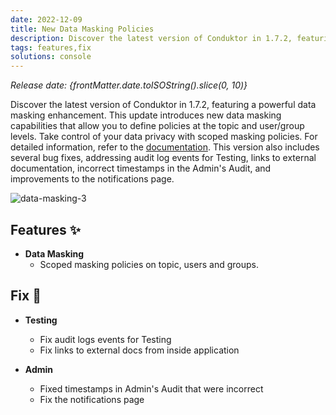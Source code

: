 ```yaml
---
date: 2022-12-09
title: New Data Masking Policies
description: Discover the latest version of Conduktor in 1.7.2, featuring a powerful data masking enhancement.
tags: features,fix
solutions: console
---
```


*Release date: {frontMatter.date.toISOString().slice(0, 10)}*

Discover the latest version of Conduktor in 1.7.2, featuring a powerful data masking enhancement. This update introduces new data masking capabilities that allow you to define policies at the topic and user/group levels. Take control of your data privacy with scoped masking policies. For detailed information, refer to the [documentation](https://docs.conduktor.io/platform/navigation/settings/data-masking/). This version also includes several bug fixes, addressing audit log events for Testing, links to external documentation, incorrect timestamps in the Admin's Audit, and improvements to the notifications page.

![data-masking-3](https://user-images.githubusercontent.com/2573301/206686184-6d063706-cb0c-40a3-888d-0bec4e639282.png)

## Features ✨

- **Data Masking**
  - Scoped masking policies on topic, users and groups.

## Fix 🔨

- **Testing**

  - Fix audit logs events for Testing
  - Fix links to external docs from inside application

- **Admin**
  - Fixed timestamps in Admin's Audit that were incorrect
  - Fix the notifications page
